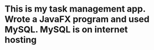 # This is my task management app. Wrote a JavaFX program and used MySQL. MySQL is on internet hosting
